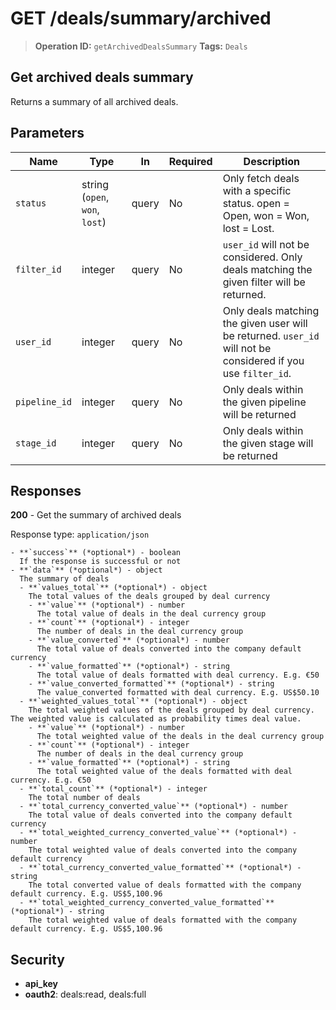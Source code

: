 # GET /deals/summary/archived

> **Operation ID:** `getArchivedDealsSummary`
> **Tags:** `Deals`

## Get archived deals summary

Returns a summary of all archived deals.

## Parameters

| Name | Type | In | Required | Description |
|------|------|-------|----------|-------------|
| `status` | string (`open`, `won`, `lost`) | query | No | Only fetch deals with a specific status. open = Open, won = Won, lost = Lost. |
| `filter_id` | integer | query | No | <code>user_id</code> will not be considered. Only deals matching the given filter will be returned. |
| `user_id` | integer | query | No | Only deals matching the given user will be returned. `user_id` will not be considered if you use `filter_id`. |
| `pipeline_id` | integer | query | No | Only deals within the given pipeline will be returned |
| `stage_id` | integer | query | No | Only deals within the given stage will be returned |

## Responses

**200** - Get the summary of archived deals

Response type: `application/json`

```
- **`success`** (*optional*) - boolean
  If the response is successful or not
- **`data`** (*optional*) - object
  The summary of deals
  - **`values_total`** (*optional*) - object
    The total values of the deals grouped by deal currency
    - **`value`** (*optional*) - number
      The total value of deals in the deal currency group
    - **`count`** (*optional*) - integer
      The number of deals in the deal currency group
    - **`value_converted`** (*optional*) - number
      The total value of deals converted into the company default currency
    - **`value_formatted`** (*optional*) - string
      The total value of deals formatted with deal currency. E.g. €50
    - **`value_converted_formatted`** (*optional*) - string
      The value_converted formatted with deal currency. E.g. US$50.10
  - **`weighted_values_total`** (*optional*) - object
    The total weighted values of the deals grouped by deal currency. The weighted value is calculated as probability times deal value.
    - **`value`** (*optional*) - number
      The total weighted value of the deals in the deal currency group
    - **`count`** (*optional*) - integer
      The number of deals in the deal currency group
    - **`value_formatted`** (*optional*) - string
      The total weighted value of the deals formatted with deal currency. E.g. €50
  - **`total_count`** (*optional*) - integer
    The total number of deals
  - **`total_currency_converted_value`** (*optional*) - number
    The total value of deals converted into the company default currency
  - **`total_weighted_currency_converted_value`** (*optional*) - number
    The total weighted value of deals converted into the company default currency
  - **`total_currency_converted_value_formatted`** (*optional*) - string
    The total converted value of deals formatted with the company default currency. E.g. US$5,100.96
  - **`total_weighted_currency_converted_value_formatted`** (*optional*) - string
    The total weighted value of deals formatted with the company default currency. E.g. US$5,100.96
```


## Security

- **api_key**
- **oauth2**: deals:read, deals:full